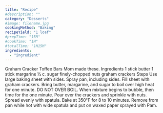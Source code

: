 ```yaml
---
title: "Recipe"
#description: ""
category: "Desserts"
#image: filename.jpg
cookingMethod: "Baking"
recipeYield: "1 loaf"
#prepTime: "15M"
#cookTime: "1H"
#totalTime: "1H15M"
ingredients:
  - "ingredient"
---
```


Graham Cracker Toffee Bars
Mom made these.
Ingredients
1 stick butter
1 stick margarine
½ c. sugar
finely-chopped nuts
graham crackers
Steps
Use large baking sheet with sides. Spray pan, including sides.
Fill sheet with graham crackers.
Bring butter, margarine, and sugar to boil over high heat for one minute. DO NOT OVER BOIL.
When mixture begins to bubble, then time for the one minute.
Pour over the crackers and sprinkle with nuts. Spread evenly with spatula.
Bake at 350℉ for 8 to 10 minutes.
Remove from pan while hot with wide spatula and put on waxed paper sprayed with Pam.
